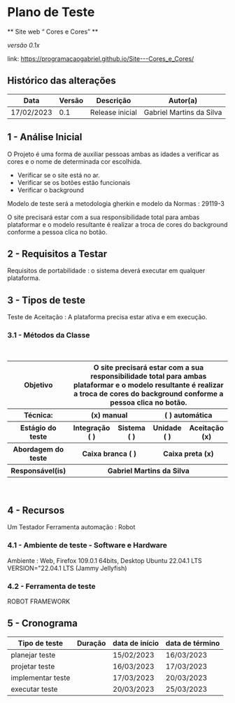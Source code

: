 
# Plano de Teste

** Site web “ Cores e Cores” **

*versão 0.1x*

link:  https://programacaogabriel.github.io/Site---Cores_e_Cores/

## Histórico das alterações

   Data	| Versão |	Descrição   | Autor(a)
-----------|--------|----------------|-----------------
17/02/2023 |  0.1   | Release inicial | Gabriel Martins da Silva


## 1 - Análise Inicial

O Projeto é uma forma de auxiliar pessoas ambas as idades a verificar as cores e o nome de determinada cor escolhida.

* Verificar se o site está no ar.
* Verificar se os botões estão funcionais
* Verificar o background

Modelo de teste será a metodologia gherkin e modelo da Normas : 29119-3

O site precisará estar com a sua responsibilidade total para ambas plataformar e o modelo resultante é realizar a troca de cores do background conforme a pessoa clica no botão.


## 2 - Requisitos a Testar

Requisitos de portabilidade : o sistema deverá executar em qualquer plataforma.

## 3 - Tipos de teste

Teste de Aceitação : A plataforma precisa estar ativa e em execução.

### 3.1 - Métodos da Classe
<br/>
<table>
	<tr>
    	<th>
        	Objetivo
    	</th>
    	<th colspan="4">
        	O site precisará estar com a sua responsibilidade total para ambas plataformar e o modelo resultante é realizar a troca de cores do background conforme a pessoa clica no botão.
    	</th>
	</tr>
	<tr>
    	<th>
        	Técnica:
    	</th>
    	<th colspan="2">
        	(x) manual
    	</th>
    	<th colspan="2">
        	( ) automática
    	</th>
	</tr>
	<tr>
    	<th>
        	Estágio do teste
    	</th>
    	<th>
        	Integração ( )
    	</th>
    	<th>
        	Sistema ( )
    	</th>
    	<th>
        	Unidade ( )
    	</th>
    	<th>
        	Aceitação (x)
    	</th>
	</tr>
	<tr>
    	<th>
        	Abordagem do teste
    	</th>
    	<th colspan="2">
        	Caixa branca ( )
    	</th>
    	<th colspan="2">
        	Caixa preta (x)
    	</th>
	</tr>
	<tr>
    	<th>
        	Responsável(is)
    	</th>
    	<th colspan="4">
        	Gabriel Martins da Silva
    	</th>
	</tr>
</table>
<br/>

## 4 - Recursos

Um Testador
Ferramenta automação : Robot

### 4.1 - Ambiente de teste - Software e Hardware

Ambiente : Web, Firefox 109.0.1 64bits, Desktop
Ubuntu 22.04.1 LTS
VERSION="22.04.1 LTS (Jammy Jellyfish)


### 4.2 - Ferramenta de teste

ROBOT FRAMEWORK 


## 5 - Cronograma

Tipo de teste  	| Duração | data de início | data de término
-------------------|---------|----------------|-----------------
planejar teste 	|     	| 15/02/2023 	| 16/03/2023
projetar teste 	|     	| 16/03/2023 	| 17/03/2023
implementar teste |     	| 17/03/2023 	| 20/03/2023
executar teste 	|     	| 20/03/2023 	| 25/03/2023
